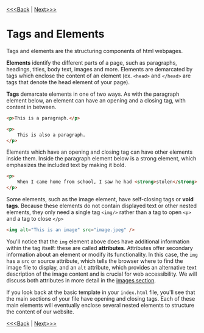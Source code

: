 [<<<Back](03-basic.md) | [Next>>>](05-p_and_h.md)

# Tags and Elements

Tags and elements are the structuring components of html webpages.

**Elements** identify the different parts of a page, such as paragraphs, headings, titles, body text, images and more. Elements are demarcated by tags which enclose the content of an element (ex. `<head>` and `</head>` are tags that denote the head element of your page).

**Tags** demarcate elements in one of two ways. As with the paragraph element below, an element can have an opening and a closing tag, with content in between.

```html
<p>This is a paragraph.</p>

<p>
    This is also a paragraph.
</p>
```

Elements which have an opening and closing tag can have other elements inside them. Inside the paragraph element below is a strong element, which emphasizes the included text by making it bold.

```html
<p>
    When I came home from school, I saw he had <strong>stolen</strong> my chocolate pudding.
</p>
```

Some elements, such as the image element, have self-closing tags or **void tags**. Because these elements do not contain displayed text or other nested elements, they only need a single tag `<img/>` rather than a tag to open `<p>` and a tag to close `</p>`

```html
<img alt="This is an image" src="image.jpeg" />
```

You'll notice that the `img` element above does have additional information within the tag itself: these are called **attributes**. Attributes offer secondary information about an element or modify its functionality. In this case, the `img` has a `src` or source attribute, which tells the browser where to find the image file to display, and an `alt` attribute, which provides an alternative text description of the image content and is crucial for web accessibility. We will discuss both attributes in more detail in the [images section](07-images.md).   

If you look back at the basic template in your `index.html` file, you'll see that the main sections of your file have opening and closing tags. Each of these main elements will eventually enclose several nested elements to structure the content of our website.

[<<<Back](03-basic.md) | [Next>>>](05-p_and_h.md)
